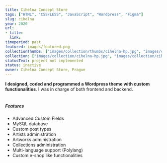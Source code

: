 ```yaml
---
title: Cihelna Concept Store
tags: ["HTML", "CSS/LESS", "JavaScript", "Wordpress", "Figma"]
slug: cihelna
year: 2020
url:
- title:
  link:
timeperiod: past
featured: images/featured.png
collectionThumbs: ["images/collection/thumbs/cihelna-hp.jpg", "images/collection/thumbs/cihelna-artist.jpg", "images/collection/thumbs/cihelna-portfolio.jpg", "images/collection/thumbs/cihelna-about-us.jpg", "images/collection/thumbs/cihelna-news.jpg", "images/collection/thumbs/cihelna-artist-alternative.jpg", "images/collection/thumbs/cihelna-portfolio-detail.jpg"]
collection: ["images/collection/cihelna-hp.jpg", "images/collection/cihelna-artist.png", "images/collection/cihelna-portfolio.png", "images/collection/cihelna-about-us.png", "images/collection/cihelna-news.png", "images/collection/cihelna-artist-alternative.png", "images/collection/cihelna-portfolio-detail.png"]
statusText: project not implemented
status: inactive
owner: Cihelna Concept Store, Prague
---
```


**I designed, coded and programmed a Wordpress theme with custom functionalities**. I was in charge of both frontend and backend.
<br><br>
##### Features
- Advanced Custom Fields
- MySQL database
- Custom post types
- Artists administration
- Artworks administration
- Collections administration
- Multi-language support (Polylang)
- Custom e-shop like functionalities


